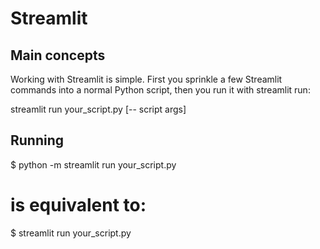 # Streamlit

## Main concepts

Working with Streamlit is simple. First you sprinkle a few Streamlit commands into a normal Python script, then you run it with streamlit run:

streamlit run your_script.py [-- script args]

## Running

$ python -m streamlit run your_script.py

# is equivalent to:

$ streamlit run your_script.py
